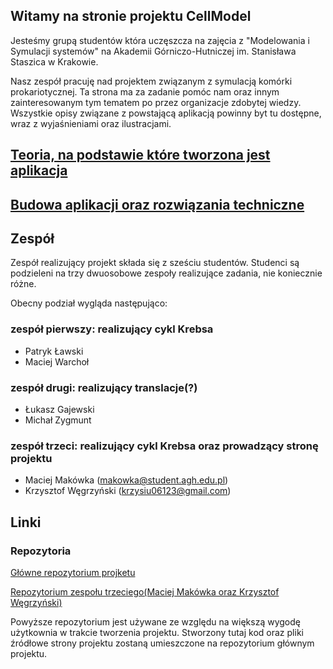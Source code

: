## Witamy na stronie projektu CellModel

Jesteśmy grupą studentów która uczęszcza na zajęcia z  "Modelowania i Symulacji systemów" na Akademii Górniczo-Hutniczej im. Stanisława Staszica w Krakowie. 

Nasz zespół pracuję nad projektem związanym z symulacją komórki prokariotycznej. Ta strona ma za zadanie pomóc nam oraz innym zainteresowanym tym tematem po przez organizacje zdobytej wiedzy.
Wszystkie opisy związane z powstającą aplikacją powinny byt tu dostępne, wraz z wyjaśnieniami oraz ilustracjami.

## [Teoria, na podstawie które tworzona jest aplikacja](theory)

## [Budowa aplikacji oraz rozwiązania techniczne](technical_details)

## Zespół

Zespół realizujący projekt składa się z sześciu studentów. Studenci są podzieleni na trzy dwuosobowe zespoły realizujące zadania, nie koniecznie różne.

Obecny podział wygląda następująco:

### zespół pierwszy: realizujący cykl Krebsa

- Patryk Ławski
- Maciej Warchoł

### zespół drugi: realizujący translacje(?)

- Łukasz Gajewski
- Michał Zygmunt

### zespół trzeci: realizujący cykl Krebsa oraz prowadzący stronę projektu

- Maciej Makówka (makowka@student.agh.edu.pl)
- Krzysztof Węgrzyński (krzysiu06123@gmail.com)

## Linki

### Repozytoria

[Główne repozytorium projketu](https://github.com/miczyg/cell-simulation)

[Repozytorium zespołu trzeciego(Maciej Makówka oraz Krzysztof Węgrzyński)](https://github.com/wegrzyns/CellModel)

Powyższe repozytorium jest używane ze względu na większą wygodę użytkownia w trakcie tworzenia projektu.
Stworzony tutaj kod oraz pliki źródłowe strony projektu zostaną umieszczone na repozytorium głównym projektu.
